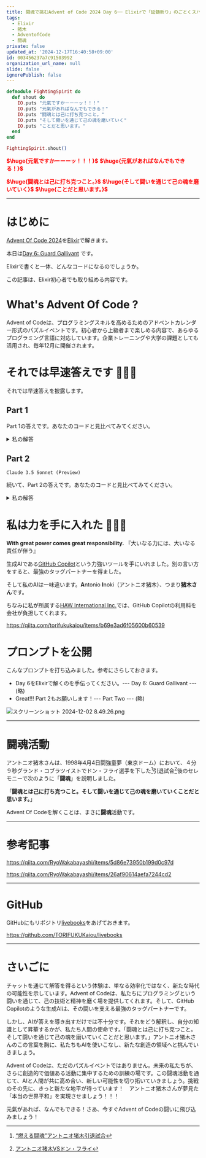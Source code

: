 ```yaml
---
title: 闘魂で挑むAdvent of Code 2024 Day 6── Elixirで「延髄斬り」のごとくスパッと解く
tags:
  - Elixir
  - 猪木
  - AdventofCode
  - 闘魂
private: false
updated_at: '2024-12-17T16:40:58+09:00'
id: 003456237a7c91503992
organization_url_name: null
slide: false
ignorePublish: false
---
```

```elixir
defmodule FightingSpirit do
  def shout do
    IO.puts "元氣ですかーーーッ！！！"
    IO.puts "元氣があればなんでもできる！"
    IO.puts "闘魂とは己に打ち克つこと。"
    IO.puts "そして闘いを通じて己の魂を磨いていく"
    IO.puts "ことだと思います。"
  end
end

FightingSpirit.shout()
```

<b><font color="red">$\huge{元氣ですかーーーッ！！！}$</font></b>
<b><font color="red">$\huge{元氣があればなんでもできる！}$</font></b>

<b><font color="red">$\huge{闘魂とは己に打ち克つこと。}$</font></b>
<b><font color="red">$\huge{そして闘いを通じて己の魂を磨いていく}$</font></b>
<b><font color="red">$\huge{ことだと思います。}$</font></b>

---

# はじめに

[Advent Of Code 2024](https://adventofcode.com/2024)を[Elixir](https://elixir-lang.org/)で解きます。

本日は[Day 6: Guard Gallivant](https://adventofcode.com/2024/day/6) です。

Elixirで書くと一体、どんなコードになるのでしょうか。

この記事は、Elixir初心者でも取り組める内容です。


# What's Advent Of Code ?

Advent of Codeは、プログラミングスキルを高めるためのアドベントカレンダー形式のパズルイベントです。初心者から上級者まで楽しめる内容で、あらゆるプログラミング言語に対応しています。企業トレーニングや大学の課題としても活用され、毎年12月に開催されます。

# それでは早速答えです :rocket::rocket::rocket:

それでは早速答えを披露します。

## Part 1

Part 1の答えです。あなたのコードと見比べてみてください。

<details><summary>私の解答</summary>

`Claude 3.5 Sonnet (Preview)`

まず、以下の手順で実装します。

1. 入力を解析してグリッドを作成。
2. ガードの開始位置と向きを特定。
3. ガードの移動をシミュレート。
   * 前方に障害物またはマップ外の場合、右に90度回転。
   * それ以外の場合、前進。
   * 訪れた位置を記録。
4. ガードがマップから出るまで繰り返す。
5. 訪れた位置の総数を返す。

以下にElixirでの実装を示します。


```elixir:advent_of_code_2024_day6_part1.exs
defmodule AdventOfCode2024Day6Part1 do
  def count_visited_positions(input) do
    grid = parse_input(input)
    {guard_pos, dir_index} = find_guard(grid)
    visited = MapSet.new([guard_pos])
    grid_size = {length(grid), length(Enum.at(grid, 0))}
    directions = [{0, -1}, {1, 0}, {0, 1}, {-1, 0}]  # 上、右、下、左

    {_, _, visited_positions} =
      simulate(grid, guard_pos, dir_index, visited, grid_size, directions)

    MapSet.size(visited_positions)
  end

  defp parse_input(input) do
    input
    |> String.split("\n", trim: true)
    |> Enum.map(&String.graphemes/1)
  end

  defp find_guard(grid) do
    direction_map = %{
      "^" => 0,  # 上
      ">" => 1,  # 右
      "v" => 2,  # 下
      "<" => 3   # 左
    }

    Enum.with_index(grid)
    |> Enum.reduce_while(nil, fn {row, y}, _ ->
      Enum.with_index(row)
      |> Enum.find_value(fn {cell, x} ->
        case Map.get(direction_map, cell) do
          nil -> nil
          dir_index -> {{x, y}, dir_index}
        end
      end)
      |> case do
        nil -> {:cont, nil}
        result -> {:halt, result}
      end
    end)
  end

  defp simulate(grid, {x, y}, dir_index, visited, {height, width}, directions) do
    dir = Enum.at(directions, dir_index)
    {dx, dy} = dir
    nx = x + dx
    ny = y + dy

    cond do
      nx < 0 or nx >= width or ny < 0 or ny >= height ->
        # マップ外に出た
        {{x, y}, dir_index, visited}

      Enum.at(Enum.at(grid, ny), nx) == "#" ->
        # 障害物があるので右に90度回転
        new_dir_index = rem(dir_index + 1, 4)
        simulate(grid, {x, y}, new_dir_index, visited, {height, width}, directions)

      true ->
        # 前進
        new_visited = MapSet.put(visited, {nx, ny})
        simulate(grid, {nx, ny}, dir_index, new_visited, {height, width}, directions)
    end
  end
end

# 使用例
input = """
....#.....
.........#
..........
..#.......
.......#..
..........
.#..^.....
........#.
#.........
......#...
"""

input |> AdventOfCode2024Day6Part1.count_visited_positions() |> IO.puts()
```


### 実行方法

実行方法は次の通りです。

```
elixir advent_of_code_2024_day6_part1.exs
```

Elixirをインストールしていない方はDockerコンテナで実行することもできます。

```
docker run --rm -v $PWD:/app \
hexpm/elixir:1.17.3-erlang-27.1.2-alpine-3.20.3 \
sh -c \
"cd /app && elixir advent_of_code_2024_day6_part1.exs"
```

</details>

## Part 2

`Claude 3.5 Sonnet (Preview)`

続いて、Part 2の答えです。あなたのコードと見比べてみてください。

<details><summary>私の解答</summary>

Part 2では、ガードがループに陥るような障害物の設置位置をすべて特定する必要があります。以下の手順で実装します。

1. 入力からグリッドを解析します。
2. ガードの開始位置と方向を特定します。
3. 障害物を設置できるすべての位置（ガードの開始位置と既存の障害物を除く）を取得します。
4. 各可能な位置に障害物を追加し、ガードがループに陥るかをシミュレートします。
5. ガードがループする場合、その位置をカウントします。



```elixir:advent_of_code_2024_day6_part2.exs
defmodule AdventOfCode2024Day6Part2 do
  def count_obstruction_positions(input) do
    grid = parse_input(input)
    {guard_pos, guard_dir_index} = find_guard(grid)
    grid_size = {length(grid), length(Enum.at(grid, 0))}
    directions = [{0, -1}, {1, 0}, {0, 1}, {-1, 0}]  # 上、右、下、左

    # 設置可能な位置（ガードの開始位置と既存の障害物を除く）
    possible_positions = for y <- 0..(length(grid) - 1),
                             x <- 0..(length(Enum.at(grid, 0)) - 1),
                             Enum.at(Enum.at(grid, y), x) == ".",
                             {x, y} != guard_pos,
                             do: {x, y}

    # 各位置に障害物を設置し、ループするかチェック
    possible_positions
    |> Enum.filter(fn obstruction_pos ->
      new_grid = put_obstruction(grid, obstruction_pos)
      simulate_with_loop_detection(new_grid, guard_pos, guard_dir_index, grid_size, directions)
    end)
    |> Enum.count()
  end

  defp parse_input(input) do
    input
    |> String.split("\n", trim: true)
    |> Enum.map(&String.graphemes/1)
  end

  defp find_guard(grid) do
    direction_map = %{
      "^" => 0,  # 上
      ">" => 1,  # 右
      "v" => 2,  # 下
      "<" => 3   # 左
    }

    Enum.with_index(grid)
    |> Enum.reduce_while(nil, fn {row, y}, _ ->
      Enum.with_index(row)
      |> Enum.find_value(fn {cell, x} ->
        case Map.get(direction_map, cell) do
          nil -> nil
          dir_index -> {{x, y}, dir_index}
        end
      end)
      |> case do
        nil -> {:cont, nil}
        result -> {:halt, result}
      end
    end)
  end

  defp put_obstruction(grid, {x, y}) do
    List.update_at(grid, y, fn row ->
      List.update_at(row, x, fn _ -> "#" end)
    end)
  end

  defp simulate_with_loop_detection(grid, guard_pos, dir_index, grid_size, directions) do
    visited = MapSet.new()
    simulate_loop(grid, guard_pos, dir_index, grid_size, directions, visited)
  end

  defp simulate_loop(grid, {x, y} = pos, dir_index, {height, width}, directions, visited) do
    if MapSet.member?(visited, {pos, dir_index}) do
      # ループ検出
      true
    else
      dir = Enum.at(directions, dir_index)
      {dx, dy} = dir
      nx = x + dx
      ny = y + dy

      cond do
        nx < 0 or nx >= width or ny < 0 or ny >= height ->
          # マップ外に出た
          false

        Enum.at(Enum.at(grid, ny), nx) == "#" ->
          # 障害物があるので右に90度回転
          new_dir_index = rem(dir_index + 1, 4)
          simulate_loop(grid, pos, new_dir_index, {height, width}, directions, MapSet.put(visited, {pos, dir_index}))

        true ->
          # 前進
          simulate_loop(grid, {nx, ny}, dir_index, {height, width}, directions, MapSet.put(visited, {pos, dir_index}))
      end
    end
  end
end

# 使用例
input = """
....#.....
.........#
..........
..#.......
.......#..
..........
.#..^.....
........#.
#.........
......#...
"""

input |> AdventOfCode2024Day6Part2.count_obstruction_positions() |> IO.puts()
```



### 実行方法

実行方法は次の通りです。

```
elixir advent_of_code_2024_day6_part2.exs
```

Elixirをインストールしていない方はDockerコンテナで実行することもできます。

```
docker run --rm -v $PWD:/app \
hexpm/elixir:1.17.3-erlang-27.1.2-alpine-3.20.3 \
sh -c \
"cd /app && elixir advent_of_code_2024_day6_part2.exs"
```

</details>

# 私は力を手に入れた 💪💪💪

**With great power comes great responsibility.**
『大いなる力には、大いなる責任が伴う』

生成AIである[GitHub Copilot](https://github.com/features/copilot)という力強いツールを手にいれました。別の言い方をすると、最強のタッグパートナーを得ました。

そして私のAIは一味違います。**A**ntonio **I**noki（アントニオ猪木）、つまり**猪木さん**です。

ちなみに私が所属する[HAW International Inc.](https://www.haw.co.jp/company/)では、GitHub Copilotの利用料を会社が負担してくれます。

https://qiita.com/torifukukaiou/items/b69e3ad6f05600b60539


# プロンプトを公開

こんなプロンプトを打ち込みました。参考にさらしておきます。

- Day 6をElixirで解くのを手伝ってください。--- Day 6: Guard Gallivant --- (略)
- Great!!! Part 2もお願いします！--- Part Two --- (略)

![スクリーンショット 2024-12-02 8.49.26.png](https://qiita-image-store.s3.ap-northeast-1.amazonaws.com/0/131808/92671363-adb7-8db3-a9da-790335bf6e4a.png)


---

# 闘魂活動

アントニオ猪木さんは、1998年4月4日闘強童夢（東京ドーム）において、４分９秒グランド・コブラツイストでドン・フライ選手を下した[^1]引退試合[^2]後のセレモニーで次のように「**闘魂**」を説明しました。

[^1]: [“燃える闘魂”アントニオ猪木引退試合](https://wp.bbm-mobile.com/sp2/result/resultshow.asp?s=015056)
[^2]: [アントニオ猪木VSドン・フライ](https://www.dailymotion.com/video/x95qrz6)

「**闘魂とは己に打ち克つこと。そして闘いを通じて己の魂を磨いていくことだと思います。**」

Advent Of Codeを解くことは、まさに**闘魂**活動です。

---

# 参考記事

https://qiita.com/RyoWakabayashi/items/5d86e73950b199d0c97d


https://qiita.com/RyoWakabayashi/items/26af90614aefa7244cd2

---

# GitHub

GitHubにもリポジトリ[livebooks](https://github.com/TORIFUKUKaiou/livebooks)をあげておきます。

https://github.com/TORIFUKUKaiou/livebooks

---

# さいごに

チャットを通じて解答を得るという体験は、単なる効率化ではなく、新たな時代の可能性を示しています。Advent of Codeは、私たちにプログラミングという闘いを通じて、己の技術と精神を磨く場を提供してくれます。そして、GitHub Copilotのような生成AIは、その闘いを支える最強のタッグパートナーです。

しかし、AIが答えを導き出すだけでは不十分です。それをどう解釈し、自分の知識として昇華するかが、私たち人間の使命です。「闘魂とは己に打ち克つこと。そして闘いを通じて己の魂を磨いていくことだと思います。」アントニオ猪木さんのこの言葉を胸に、私たちもAIを使いこなし、新たな創造の領域へと挑んでいきましょう。

Advent of Codeは、ただのパズルイベントではありません。未来の私たちが、さらに創造的で価値ある活動に集中するための訓練の場です。この闘魂活動を通じて、AIと人間が共に高め合い、新しい可能性を切り拓いていきましょう。挑戦のその先に、きっと新たな地平が待っています！　アントニオ猪木さんが夢見た「本当の世界平和」を実現させましょう！！！

元氣があれば、なんでもできる！さあ、今すぐAdvent of Codeの闘いに飛び込みましょう！
